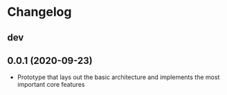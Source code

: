 # Changelog

## dev


## 0.0.1 (2020-09-23)

- Prototype that lays out the basic architecture and implements the most important core features


